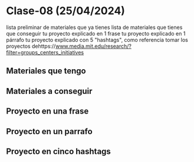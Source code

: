 # Clase-08 (25/04/2024)


lista preliminar de materiales que ya tienes
lista de materiales que tienes que conseguir
tu proyecto explicado en 1 frase
tu proyecto explicado en 1 párrafo
tu proyecto explicado con 5 "hashtags", como referencia tomar los proyectos dehttps://www.media.mit.edu/research/?filter=groups_centers_initiatives

## Materiales que tengo



## Materiales a conseguir 

## Proyecto en una frase

## Proyecto en un parrafo 

## Proyecto en cinco hashtags
